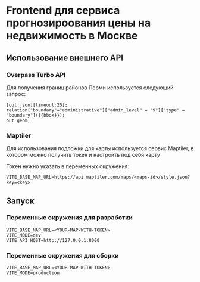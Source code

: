 # Frontend для сервиса прогнозироования цены на недвижимость в Москве

## Использование внешнего API

### Overpass Turbo API

Для получения границ районов Перми используется следующий запрос:
```overpass-turbo
[out:json][timeout:25];
relation["boundary"="administrative"]["admin_level" = "9"]["type" = "boundary"]({{bbox}});
out geom;
```

### Maptiler

Для использования подложки для карты используется сервис Maptiler, в котором можно получить токен и настроить под себя карту

Токен нужно указать в переменных окружения:
```env
VITE_BASE_MAP_URL=https://api.maptiler.com/maps/<maps-id>/style.json?key=<key>
```

## Запуск

### Переменные окружения для разработки

```env
VITE_BASE_MAP_URL=<YOUR-MAP-WITH-TOKEN>
VITE_MODE=dev
VITE_API_HOST=http://127.0.0.1:8000
```

### Переменные окружения для сборки

```env
VITE_BASE_MAP_URL=<YOUR-MAP-WITH-TOKEN>
VITE_MODE=production
```
